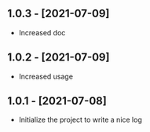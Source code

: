 
## 1.0.3 - [2021-07-09]

* Increased doc

## 1.0.2 - [2021-07-09]

* Increased usage

## 1.0.1 - [2021-07-08]

* Initialize the project to write a nice log

